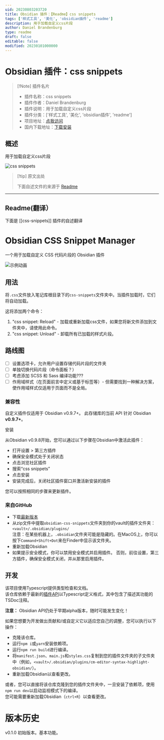 ```yaml
---
uid: 20230803203720
title: Obsidian 插件：【Readme】css snippets
tags: ['样式工具', '美化', 'obsidian插件', 'readme']
description: 用于加载自定义css片段
author: Daniel Brandenburg
type: readme
draft: false
editable: false
modified: 20230101000000
---
```


# Obsidian 插件：css snippets

> [!Note] 插件名片
> - 插件名称：css snippets
> - 插件作者：Daniel Brandenburg
> - 插件说明：用于加载自定义css片段
> - 插件分类：['样式工具', '美化', 'obsidian插件', 'readme']
> - 项目地址：[点我访问](https://github.com/jdbrice/obsidian-css-snippets)
> - 国内下载地址：[下载安装](https://pkmer.cn/products/plugin/pluginMarket/?css-snippets)

## 概述

用于加载自定义css片段

![css snippets](https://cdn.pkmer.cn/covers/css-snippets_new.gif!pkmer)

> [!tip] 原文出处
> 
>下面自述文件的来源于 [Readme](https://ghproxy.net/https://raw.githubusercontent.com/jdbrice/obsidian-css-snippets/master/README.md)
> 

---

## Readme(翻译）

下面是 [[css-snippets]] 插件的自述翻译


# Obsidian CSS Snippet Manager

一个用于加载自定义 CSS 代码片段的 Obsidian 插件

![示例动画](./assets/obsidian-css-snippets.gif)

## 用法

将`.css`文件放入笔记库根目录下的`css-snippets`文件夹中。当插件加载时，它们将自动加载。

这将添加两个命令：
1. "css snippet: Reload" - 加载或重新加载css文件，如果您将新文件添加到文件夹中，请使用此命令。
2. "css snippet: Unload" - 卸载所有已加载的样式片段。

## 路线图
- [ ] 设置选项卡，允许用户设置存储代码片段的文件夹
- [ ] 单独切换代码片段（命令面板？）
- [ ] 考虑添加 SCSS 和 Sass 编译功能???
- [ ] 作用域样式（在页面前言中定义或基于标签等）- 但需要找到一种解决方案，使作用域样式仅适用于页面而不是全局。

### 兼容性

自定义插件仅适用于 Obsidian v0.9.7+。
此存储库的当前 API 针对 Obsidian **v0.9.7+**。

安装

从Obsidian v0.9.8开始，您可以通过以下步骤在Obsidian中激活此插件：
- 打开设置 > 第三方插件
- 确保安全模式处于关闭状态
- 点击浏览社区插件
- 搜索“css snippets”
- 点击安装
- 安装完成后，关闭社区插件窗口并激活新安装的插件

您可以按照相同的步骤来更新插件。

### 来自GitHub
- 下载[最新版本](https://github.com/jdbrice/obsidian-css-snippets/releases/latest)
- 从zip文件中提取`obsidian-css-snippets`文件夹到你的vault的插件文件夹：`<vault>/.obsidian/plugins/`  
注意：在某些机器上，`.obsidian`文件夹可能是隐藏的。在MacOS上，你可以按下`Command+Shift+Dot`来在Finder中显示该文件夹。
- 重新加载Obsidian
- 如果提示安全模式，你可以禁用安全模式并启用插件。
否则，前往设置，第三方插件，确保安全模式关闭，并从那里启用插件。

## 开发

该项目使用Typescript提供类型检查和文档。  
该仓库依赖于最新的[插件API](https://github.com/obsidianmd/obsidian-api)以Typescript定义格式，其中包含了描述其功能的TSDoc注释。

**注意：** Obsidian API仍处于早期alpha版本，随时可能发生变化！

如果您想要为开发做出贡献和/或自定义它以适应您自己的调整，您可以执行以下操作：
- 克隆该仓库。
- 运行`npm i`或`yarn`安装依赖项。
- 运行`npm run build`进行编译。
- 将`manifest.json`、`main.js`和`styles.css`复制到您的插件文件夹的子文件夹中（例如，`<vault>/.obsidian/plugins/cm-editor-syntax-highlight-obsidian/`）。
- 重新加载Obsidian以查看更改。

或者，您可以直接将该仓库克隆到您的插件文件夹中，一旦安装了依赖项，使用`npm run dev`以启动监视模式下的编译。  
您可能需要重新加载Obsidian（`ctrl+R`）以查看更改。

# 版本历史

v0.1.0
初始版本。基本功能。



